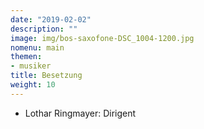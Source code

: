 ```yaml
---
date: "2019-02-02"
description: ""
image: img/bos-saxofone-DSC_1004-1200.jpg
nomenu: main
themen:
- musiker
title: Besetzung
weight: 10
---
```


* Lothar Ringmayer: Dirigent


